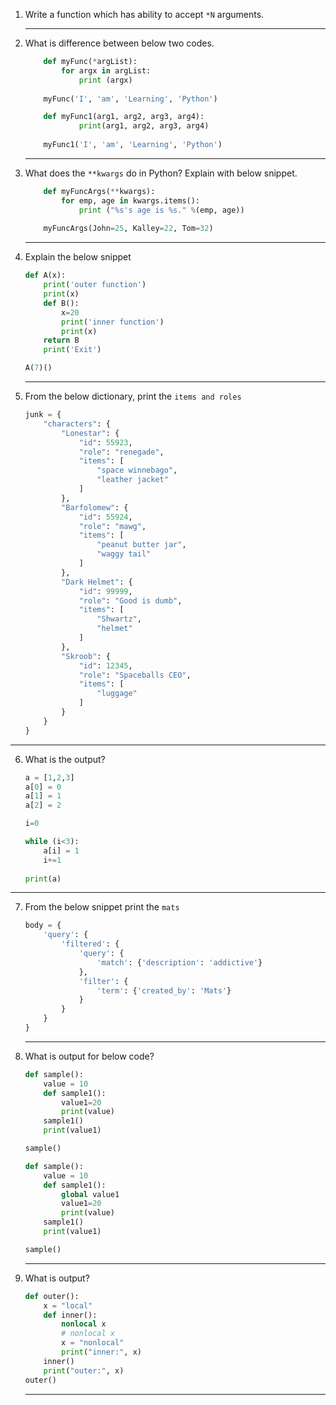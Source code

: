 1. Write a function which has ability to accept `*N` arguments.

    ---------------------------------------

2. What is difference between below two codes.

    ``` python
        def myFunc(*argList):  
            for argx in argList:  
                print (argx) 
            
        myFunc('I', 'am', 'Learning', 'Python')
    ```

    ``` python
        def myFunc1(arg1, arg2, arg3, arg4):
                print(arg1, arg2, arg3, arg4)
            
        myFunc1('I', 'am', 'Learning', 'Python')
    ```

    ---------------------------------------

3. What does the `**kwargs` do in Python? Explain with below snippet.

    ``` python
        def myFuncArgs(**kwargs):
            for emp, age in kwargs.items():
                print ("%s's age is %s." %(emp, age))
            
        myFuncArgs(John=25, Kalley=22, Tom=32)
    ```

    ---------------------------------------

4. Explain the below snippet

    ``` python
    def A(x):
        print('outer function')
        print(x)
        def B():
            x=20
            print('inner function')
            print(x)
        return B
        print('Exit')

    A(7)()
    ```
    ---------------------------------------

5. From the below dictionary, print the `items and roles`

    ```python
    junk = {
        "characters": {
            "Lonestar": {
                "id": 55923,
                "role": "renegade",
                "items": [
                    "space winnebago",
                    "leather jacket"
                ]
            },
            "Barfolomew": {
                "id": 55924,
                "role": "mawg",
                "items": [
                    "peanut butter jar",
                    "waggy tail"
                ]
            },
            "Dark Helmet": {
                "id": 99999,
                "role": "Good is dumb",
                "items": [
                    "Shwartz",
                    "helmet"
                ]
            },
            "Skroob": {
                "id": 12345,
                "role": "Spaceballs CEO",
                "items": [
                    "luggage"
                ]
            }
        }
    }
    ```

---------------------------------------
6. What is the output?

    ```python
    a = [1,2,3]
    a[0] = 0
    a[1] = 1
    a[2] = 2

    i=0

    while (i<3):
        a[i] = 1
        i+=1
        
    print(a)
    ```

---------------------------------------
7. From the below snippet print the `mats`

    ```python
    body = {
        'query': {
            'filtered': {
                'query': {
                    'match': {'description': 'addictive'}
                },
                'filter': {
                    'term': {'created_by': 'Mats'}
                }
            }
        }
    }
    ```

    ---------------------------------------

8. What is output for below code?

    ```python
    def sample():
        value = 10
        def sample1():
            value1=20
            print(value)
        sample1()
        print(value1)

    sample()
    ```

    ```python
    def sample():
        value = 10
        def sample1():
            global value1
            value1=20
            print(value)
        sample1()
        print(value1)

    sample()
    ```
    ---------------------------------------

9. What is output?

    ```python
    def outer():
        x = "local"
        def inner():
            nonlocal x
            # nonlocal x
            x = "nonlocal"
            print("inner:", x)
        inner()
        print("outer:", x)
    outer()
    ```
    ---------------------------------------